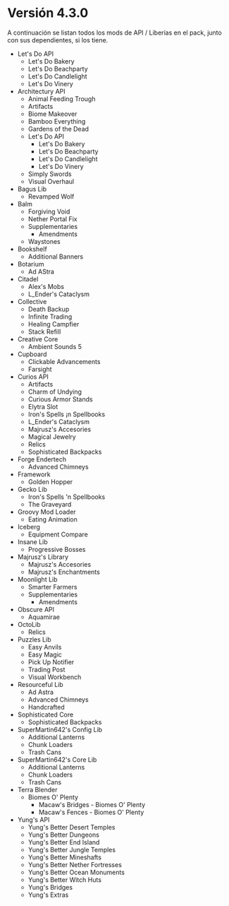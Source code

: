 # Versión 4.3.0
A continuación se listan todos los mods de API / Liberías en el pack, junto con sus dependientes, si los tiene. 

* Let's Do API
    * Let's Do Bakery
    * Let's Do Beachparty
    * Let's Do Candlelight
    * Let's Do Vinery
* Architectury API
    * Animal Feeding Trough
    * Artifacts
    * Biome Makeover
    * Bamboo Everything
    * Gardens of the Dead
    * Let's Do API
        * Let's Do Bakery
        * Let's Do Beachparty
        * Let's Do Candlelight
        * Let's Do Vinery 
    * Simply Swords
    * Visual Overhaul
* Bagus Lib
    * Revamped Wolf
* Balm
    * Forgiving Void
    * Nether Portal Fix
    * Supplementaries
        * Amendments
    * Waystones
* Bookshelf
    * Additional Banners
* Botarium
    * Ad AStra
* Citadel
    * Alex's Mobs
    * L_Ender's Cataclysm
* Collective
    * Death Backup
    * Infinite Trading
    * Healing Campfier
    * Stack Refill
* Creative Core
    * Ambient Sounds 5
* Cupboard
    * Clickable Advancements
    * Farsight
* Curios API
    * Artifacts
    * Charm of Undying
    * Curious Armor Stands
    * Elytra Slot
    * Iron's Spells ¡n Spellbooks
    * L_Ender's Cataclysm
    * Majrusz's Accesories
    * Magical Jewelry
    * Relics
    * Sophisticated Backpacks
* Forge Endertech
    * Advanced Chimneys
* Framework
    * Golden Hopper
* Gecko Lib
    * Iron's Spells 'n Spellbooks
    * The Graveyard
* Groovy Mod Loader
    * Eating Animation
* Iceberg
    * Equipment Compare
* Insane Lib
    * Progressive Bosses
* Majrusz's Library
    * Majrusz's Accesories
    * Majrusz's Enchantments
* Moonlight Lib
    * Smarter Farmers
    * Supplementaries
        * Amendments
* Obscure API
    * Aquamirae
* OctoLib
    * Relics
* Puzzles Lib
    * Easy Anvils
    * Easy Magic
    * Pick Up Notifier
    * Trading Post
    * Visual Workbench
* Resourceful Lib
    * Ad Astra
    * Advanced Chimneys
    * Handcrafted
* Sophisticated Core
    * Sophisticated Backpacks
* SuperMartin642's Config Lib
    * Additional Lanterns
    * Chunk Loaders
    * Trash Cans
* SuperMartin642's Core Lib
    * Additional Lanterns
    * Chunk Loaders
    * Trash Cans
* Terra Blender
    * Biomes O' Plenty
        * Macaw's Bridges - Biomes O' Plenty
        * Macaw's Fences - Biomes O' Plenty
* Yung's API
    * Yung's Better Desert Temples
    * Yung's Better Dungeons
    * Yung's Better End Island
    * Yung's Better Jungle Temples
    * Yung's Better Mineshafts
    * Yung's Better Nether Fortresses
    * Yung's Better Ocean Monuments
    * Yung's Better Witch Huts
    * Yung's Bridges
    * Yung's Extras